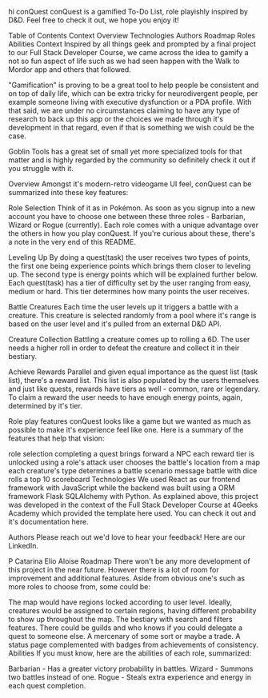 hi
conQuest
conQuest is a gamified To-Do List, role playishly inspired by D&D. Feel free to check it out, we hope you enjoy it!

Table of Contents
Context
Overview
Technologies
Authors
Roadmap
Roles Abilities
Context
Inspired by all things geek and prompted by a final project to our Full Stack Developer Course, we came across the idea to gamify a not so fun aspect of life such as we had seen happen with the Walk to Mordor app and others that followed.

"Gamification" is proving to be a great tool to help people be consistent and on top of daily life, which can be extra tricky for neurodivergent people, per example someone living with executive dysfunction or a PDA profile. With that said, we are under no circumstances claiming to have any type of research to back up this app or the choices we made through it's development in that regard, even if that is something we wish could be the case.

Goblin Tools has a great set of small yet more specialized tools for that matter and is highly regarded by the community so definitely check it out if you struggle with it.

Overview
Amongst it's modern-retro videogame UI feel, conQuest can be summarized into these key features:

Role Selection
Think of it as in Pokémon. As soon as you signup into a new account you have to choose one between these three roles - Barbarian, Wizard or Rogue (currently). Each role comes with a unique advantage over the others in how you play conQuest. If you're curious about these, there's a note in the very end of this README.

Leveling Up
By doing a quest(task) the user receives two types of points, the first one being experience points which brings them closer to leveling up. The second type is energy points which will be explained further below. Each quest(task) has a tier of difficulty set by the user ranging from easy, medium or hard. This tier determines how many points the user receives.

Battle Creatures
Each time the user levels up it triggers a battle with a creature. This creature is selected randomly from a pool where it's range is based on the user level and it's pulled from an external D&D API.

Creature Collection
Battling a creature comes up to rolling a 6D. The user needs a higher roll in order to defeat the creature and collect it in their bestiary.

Achieve Rewards
Parallel and given equal importance as the quest list (task list), there's a reward list. This list is also populated by the users themselves and just like quests, rewards have tiers as well - common, rare or legendary. To claim a reward the user needs to have enough energy points, again, determined by it's tier.

Role play features
conQuest looks like a game but we wanted as much as possible to make it's experience feel like one. Here is a summary of the features that help that vision:

role selection
completing a quest brings forward a NPC
each reward tier is unlocked using a role's attack
user chooses the battle's location from a map
each creature's type determines a battle scenario message
battle with dice rolls
a top 10 scoreboard
Technologies
We used React as our frontend framework with JavaScript while the backend was built using a ORM framework Flask SQLAlchemy with Python. As explained above, this project was developed in the context of the Full Stack Developer Course at 4Geeks Academy which provided the template here used. You can check it out and it's documentation here.

Authors
Please reach out we'd love to hear your feedback! Here are our LinkedIn.

P Catarina
Elio Aloise
Roadmap
There won't be any more development of this project in the near future. However there is a lot of room for improvement and additional features. Aside from obvious one's such as more roles to choose from, some could be:

The map would have regions locked according to user level. Ideally, creatures would be assigned to certain regions, having different probability to show up throughout the map.
The bestiary with search and filters features.
There could be guilds and who knows if you could delegate a quest to someone else. A mercenary of some sort or maybe a trade.
A status page complemented with badges from achievements of consistency.
Abilities
If you must know, here are the abilities of each role, summarized:

Barbarian - Has a greater victory probability in battles.
Wizard - Summons two battles instead of one.
Rogue - Steals extra experience and energy in each quest completion.
 
